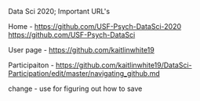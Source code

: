 Data Sci 2020; Important URL's

Home - https://github.com/USF-Psych-DataSci-2020
       https://github.com/USF-Psych-DataSci

User page - https://github.com/kaitlinwhite19

Participaiton - https://github.com/kaitlinwhite19/DataSci-Participation/edit/master/navigating_github.md

change - use for figuring out how to save
